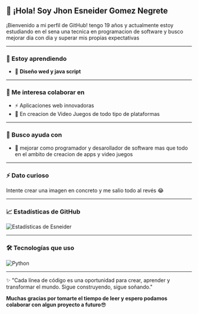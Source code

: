## 👋 ¡Hola! Soy Jhon Esneider Gomez Negrete

¡Bienvenido a mi perfil de GitHub! tengo 19 años y actualmente estoy estudiando en el sena una tecnica en programacion de software y busco mejorar dia con dia y superar mis propias expectativas 

---

### 🌱 Estoy aprendiendo

- 🧠 **Diseño wed y java script**

---

### 👯 Me interesa colaborar en

- ⚡ Aplicaciones web innovadoras
- 📱 En creacion de Video Juegos de todo tipo de plataformas 

---

### 🤔 Busco ayuda con

- 🧪 mejorar como programador y desarollador de software mas que todo en el ambito de creacion de apps y video juegos

---

### ⚡ Dato curioso  
Intente crear una imagen en concreto y me salio todo al revés 😂

---

### 📈 Estadísticas de GitHub

![Estadísticas de Esneider](https://github-readme-stats.vercel.app/api?username=esneiderGn&show_icons=true&theme=tokyonight)

---

### 🛠️ Tecnologías que uso

![Python](https://img.shields.io/badge/-Python-3776AB?logo=python&logoColor=white&style=flat)

---

✨ "Cada línea de código es una oportunidad para crear, aprender y transformar el mundo. Sigue construyendo, sigue soñando."

**Muchas gracias por tomarte el tiempo de leer y espero podamos colaborar con algun proyecto a futuro**😎

